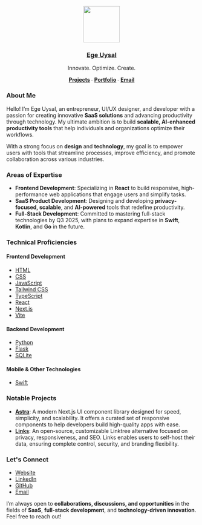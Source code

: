 <p align="center">
  <a href="https://www.egeuysal.com/" target="_blank" rel="noopener noreferrer">
    <img src="https://res.cloudinary.com/ddjnqljd8/image/upload/v1743206449/ege.png" height="96">
    <h3 align="center">Ege Uysal</h3>
  </a>
</p>

<p align="center">
  Innovate. Optimize. Create.
</p>

<p align="center">
  <strong>
    <a href="https://github.com/egeuysall?tab=repositories" target="_blank" rel="noopener noreferrer">Projects</a>
  </strong> ∙ 
  <strong>
    <a href="https://www.egeuysal.com/" target="_blank" rel="noopener noreferrer">Portfolio</a>
  </strong> ∙ 
  <strong>
    <a href="mailto:hello@egeuysal.com">Email</a>
  </strong>
</p>

### About Me

Hello! I’m Ege Uysal, an entrepreneur, UI/UX designer, and developer with a passion for creating innovative **SaaS solutions** and advancing productivity through technology. My ultimate ambition is to build **scalable, AI-enhanced productivity tools** that help individuals and organizations optimize their workflows.  

With a strong focus on **design** and **technology**, my goal is to empower users with tools that streamline processes, improve efficiency, and promote collaboration across various industries.  

### Areas of Expertise

- **Frontend Development**: Specializing in **React** to build responsive, high-performance web applications that engage users and simplify tasks.
- **SaaS Product Development**: Designing and developing **privacy-focused, scalable**, and **AI-powered** tools that redefine productivity.
- **Full-Stack Development**: Committed to mastering full-stack technologies by Q3 2025, with plans to expand expertise in **Swift**, **Kotlin**, and **Go** in the future.

### Technical Proficiencies

#### Frontend Development
- [HTML](https://developer.mozilla.org/en-US/docs/Web/HTML)
- [CSS](https://developer.mozilla.org/en-US/docs/Web/CSS)
- [JavaScript](https://developer.mozilla.org/en-US/docs/Web/JavaScript)
- [Tailwind CSS](https://tailwindcss.com/)
- [TypeScript](https://www.typescriptlang.org/)
- [React](https://reactjs.org/)
- [Next.js](https://nextjs.org/)
- [Vite](https://vitejs.dev/)

#### Backend Development
- [Python](https://www.python.org/)
- [Flask](https://flask.palletsprojects.com/en/2.0.x/)  
- [SQLite](https://www.sqlite.org/index.html)

#### Mobile & Other Technologies
- [Swift](https://developer.apple.com/swift/)

### Notable Projects

- [**Astra**](https://www.astraui.me/): A modern Next.js UI component library designed for speed, simplicity, and scalability. It offers a curated set of responsive components to help developers build high-quality apps with ease.
- [**Links**](https://www.links.egeuysal.com/): An open-source, customizable Linktree alternative focused on privacy, responsiveness, and SEO. Links enables users to self-host their data, ensuring complete control, security, and branding flexibility.

### Let's Connect

- [Website](https://www.egeuysal.com/)  
- [LinkedIn](https://www.linkedin.com/in/egeuysall/)  
- [GitHub](https://github.com/egeuysall)  
- [Email](mailto:hello@egeuysal.com)

I’m always open to **collaborations, discussions, and opportunities** in the fields of **SaaS**, **full-stack development**, and **technology-driven innovation**. Feel free to reach out!
